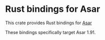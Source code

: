 # Rust bindings for Asar

This crate provides Rust bindings for [Asar](https://github.com/RPGHacker/asar)

These bindings specifically target Asar 1.91.